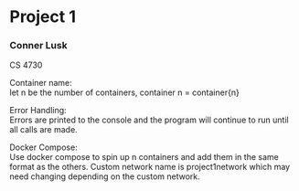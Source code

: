 # Project 1
### Conner Lusk
CS 4730

Container name: <br />
let n be the number of containers, container n = container{n}

Error Handling: <br />
Errors are printed to the console and the program will continue to run until all calls are made.

Docker Compose: <br />
Use docker compose to spin up n containers and add them in the same format as the others. Custom network name is project1network which may need changing depending on the custom network.